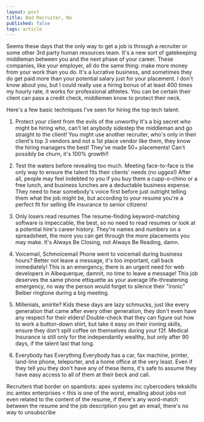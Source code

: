 ```yaml
---
layout: post
title: Bad Recruiter, No
published: false
tags: article
---
```



Seems these days that the only way to get a job is through a recruiter or some other 3rd party human resources team.
It's a new sort of gatekeeping middleman between you and the next phase of your career.
These companies, like your employer, all do the same thing: make more money from your work than you do.
It's a lucrative business, and sometimes they do get paid more than your potential salary just for your placement.
I don't know about you, but I could really use a hiring bonus of at least 400 times my hourly rate, it works for professional athletes.
You can be certain their client can pass a credit check, middlemen know to protect their neck.

Here's a few basic techniques I've seen for hiring the top tech talent:

1. Protect your client from the evils of the unworthy
It's a big secret *who* might be hiring who, can't let anybody sidestep the middleman and go straight to the client!
You might use another recruiter, who's only in their client's top 3 vendors and not a 1st place vendor like them, they know the hiring managers the best!
They've made 50+ placements! Can't possibly be churn, it's 100% growth!!

2. Test the waters before revealing too much.
Meeting face-to-face is the only way to ensure the talent fits their clients' needs (no uggos!)
After all, people may feel indebted to you if you buy them a cupp-o-chino or a free lunch, and business lunches are a deductable business expense.
They need to hear somebody's voice first before just outright telling them what the job might be, but according to your resume you're a perfect fit for selling life insurance to senior citizens!

3. Only losers read resumes
The resume-finding keyword-matching software is impeccable, the best, so no need to read resumes or look at a potential hire's career history.
They're names and numbers on a spreadsheet, the more you can get through the more placements you may make. It's Always Be Closing, not Always Be Reading, damn.

4. Voicemail, Schmoicemail
Phone went to voicemail during business hours? Better not leave a message, it's too important, call back immediately!
This is an emergency, there is an urgent need for web developers in Albequerque, damnit, no time to leave a message!
This job deserves the same phone ettiquette as your average life-threatening emergency, no way the person would forget to silence their "ironic" Beiber ringtone during a big meeting.

5. Millenials, amirite?
Kids these days are lazy schmucks, just like every generation that came after every other generation, they don't even have any respect for their elders!
Double-check that they can figure out how to work a button-down shirt, but take it easy on their ironing skills, ensure they don't spill coffee on themselves during your f2f.
Medical Insurance is still only for the independantly wealthy, but only after 90 days, if the talent last that long.

6. Everybody has Everything
Everybody has a car, fax machine, printer, land-line phone, teleporter, and a home office at the very least.
Even if they tell you they don't have any of these items, it's safe to assume they have easy access to all of them at their beck and call.






Recruiters that border on spambots:
apex systems inc
cybercoders
tekskills inc
amtex enterprises < this is one of the worst, emailing about jobs not even
related to the content of the resume, if there's any word-match between the
resume and the job description you get an email, there's no way to unsubscribe
